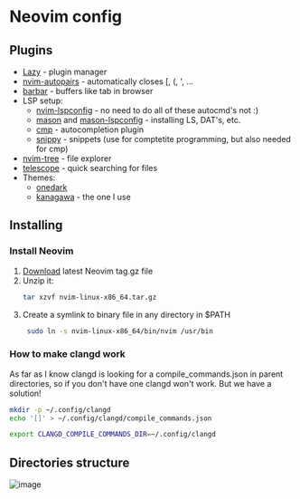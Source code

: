 # Neovim config
## Plugins
- [Lazy](https://github.com/folke/lazy.nvim) - plugin manager
- [nvim-autopairs](https://github.com/windwp/nvim-autopairs) - automatically closes [, (, ', ...
- [barbar](https://github.com/romgrk/barbar.nvim) - buffers like tab in browser
- LSP setup:
  - [nvim-lspconfig](https://github.com/neovim/nvim-lspconfig) - no need to do all of these autocmd's not :)
  - [mason](https://github.com/williamboman/mason.nvim) and [mason-lspconfig](https://github.com/williamboman/mason-lspconfig.nvim) - installing LS, DAT's, etc.
  - [cmp](https://github.com/hrsh7th/nvim-cmp) - autocompletion plugin
  - [snippy](https://github.com/dcampos/nvim-snippy) - snippets (use for comptetite programming, but also needed for cmp)
- [nvim-tree](https://github.com/nvim-tree/nvim-tree.lua) - file explorer
- [telescope](https://github.com/nvim-telescope/telescope.nvim) - quick searching for files
- Themes:
  -  [onedark](https://github.com/navarasu/onedark.nvim)
  - [kanagawa](https://github.com/rebelot/kanagawa.nvim?tab=readme-ov-file) - the one I use
  
## Installing
### Install Neovim
1. [Download](https://github.com/neovim/neovim/releases/) latest Neovim tag.gz file
2. Unzip it:
   ```bash
   tar xzvf nvim-linux-x86_64.tar.gz
   ```
4. Create a symlink to binary file in any directory in $PATH
   ```bash
    sudo ln -s nvim-linux-x86_64/bin/nvim /usr/bin
   ```

### How to make clangd work
As far as I know clangd is looking for a compile_commands.json in parent directories, so if you don't have one clangd won't work. But we have a solution!
```bash
mkdir -p ~/.config/clangd
echo '[]' > ~/.config/clangd/compile_commands.json

export CLANGD_COMPILE_COMMANDS_DIR=~/.config/clangd
```

## Directories structure
![image](https://github.com/user-attachments/assets/1f45bab0-968c-4b6a-9c30-4f2ea3748955)
